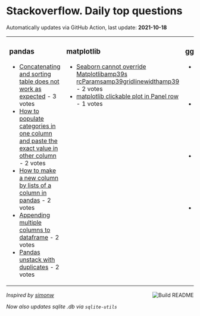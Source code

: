 # Stackoverflow. Daily top questions 

Automatically updates via GitHub Action, last update: **<!-- date starts -->2021-10-18<!-- date ends -->**


<table><tr><td valign="top" width="33%">

### pandas
<!-- pandas starts -->
* [Concatenating and sorting table does not work as expected](https://stackoverflow.com/questions/69614898/concatenating-and-sorting-table-does-not-work-as-expected) - 3 votes
* [How to populate categories in one column and paste the exact value in other column](https://stackoverflow.com/questions/69612715/how-to-populate-categories-in-one-column-and-paste-the-exact-value-in-other-colu) - 2 votes
* [How to make a new column by lists of a column in pandas](https://stackoverflow.com/questions/69612424/how-to-make-a-new-column-by-lists-of-a-column-in-pandas) - 2 votes
* [Appending multiple columns to dataframe](https://stackoverflow.com/questions/69617149/appending-multiple-columns-to-dataframe) - 2 votes
* [Pandas  unstack with duplicates](https://stackoverflow.com/questions/69615332/pandas-unstack-with-duplicates) - 2 votes
<!-- pandas ends -->
</td><td valign="top" width="34%">


### matplotlib
<!-- matplotlib starts -->
* [Seaborn cannot override Matplotlibamp39s rcParamsamp39gridlinewidthamp39](https://stackoverflow.com/questions/69618816/seaborn-cannot-override-matplotlib39s-rcparams39grid-linewidth39) - 2 votes
* [matplotlib clickable plot in Panel row](https://stackoverflow.com/questions/69619157/matplotlib-clickable-plot-in-panel-row) - 1 votes
<!-- matplotlib ends -->
</td><td valign="top" width="34%">


### ggplot
<!-- ggplot2 starts -->
* [How to merge the legends in ggpplot](https://stackoverflow.com/questions/69610567/how-to-merge-the-legends-in-ggpplot) - 2 votes
* [Unicode 216 symbol with superscript in ggplot](https://stackoverflow.com/questions/69614940/unicode-%c3%98-symbol-with-superscript-in-ggplot) - 1 votes
* [Why is the time axis in my ggplot2 gantt diagram German](https://stackoverflow.com/questions/69613983/why-is-the-time-axis-in-my-ggplot2-gantt-diagram-german) - 1 votes
* [How to tell a geom_rect the locations of a bar placed by geom_col](https://stackoverflow.com/questions/69610763/how-to-tell-a-geom-rect-the-locations-of-a-bar-placed-by-geom-col) - 1 votes
<!-- ggplot2 ends -->
</td></tr></table>

<a href="https://github.com/hp0404/hp0404/actions"><img src="https://github.com/hp0404/hp0404/workflows/Build%20README/badge.svg" align="right" alt="Build README"></a> <p>*Inspired by  [simonw](https://github.com/simonw/simonw)*</p> <p> *Now also updates sqlite .db via `sqlite-utils`* </p>
